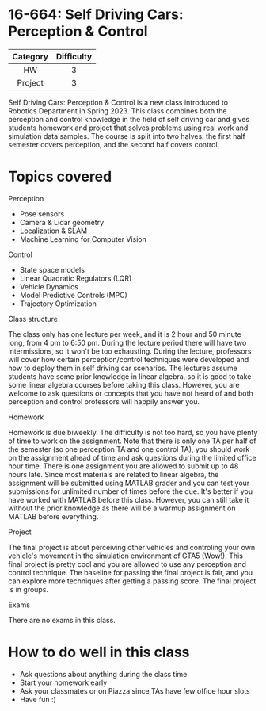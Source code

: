 # 16-664: Self Driving Cars: Perception & Control

| Category | Difficulty |
|:-:       | :-:        |
| HW       | 3          |
| Project  | 3          |

Self Driving Cars: Perception & Control is a new class introduced to Robotics Department
in Spring 2023. This class combines both the perception and control knowledge in the field of
self driving car and gives students homework and project that solves problems using real work
and simulation data samples. The course is split into two halves: the first half semester
covers perception, and the second half covers control.

# Topics covered

Perception 
- Pose sensors
- Camera & Lidar geometry
- Localization & SLAM
- Machine Learning for Computer Vision

Control
- State space models
- Linear Quadratic Regulators (LQR)
- Vehicle Dynamics
- Model Predictive Controls (MPC)
- Trajectory Optimization

Class structure

The class only has one lecture per week, and it is 2 hour and 50 minute long, from 4 pm
to 6:50 pm. During the lecture period there will have two intermissions, so it won't be
too exhausting. During the lecture, professors will cover how certain perception/control
techniques were developed and how to deploy them in self driving car scenarios. The
lectures assume students have some prior knowledge in linear algebra, so it is good to
take some linear algebra courses before taking this class. However, you are welcome to
ask questions or concepts that you have not heard of and both perception and control
professors will happily answer you.

Homework

Homework is due biweekly. The difficulty is not too hard, so you have plenty of time to work
on the assignment. Note that there is only one TA per half of the semester (so one perception
TA and one control TA), you should work on the assignment ahead of time and ask questions
during the limited office hour time. There is one assignment you are allowed to submit up to
48 hours late. Since most materials are related to linear algebra, the assignment will be
submitted using MATLAB grader and you can test your submissions for unlimited number of times
before the due. It's better if you have worked with MATLAB before this class. However, you
can still take it without the prior knowledge as there will be a warmup assignment on MATLAB
before everything.

Project

The final project is about perceiving other vehicles and controling your own vehicle's movement
in the simulation environment of GTA5 (Wow!). This final project is pretty cool and you are
allowed to use any perception and control technique. The baseline for passing the final
project is fair, and you can explore more techniques after getting a passing score. The final
project is in groups.

Exams

There are no exams in this class.

# How to do well in this class
- Ask questions about anything during the class time
- Start your homework early
- Ask your classmates or on Piazza since TAs have few office hour slots
- Have fun :)
